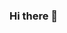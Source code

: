 ### Hi there 👋

<!--
**Sammy970/Sammy970** is a ✨ _special_ ✨ repository because its `README.md` (this file) appears on your GitHub profile.

### Hello, folks!


<img align="center"> 
< src="https://github-readme-stats.vercel.app/api/<CARD_TYPE>/?username=Sammy970&theme=tokyonight&show_icons=true">


Here are some ideas to get you started:

- 🔭 I’m currently working on ...
- 🌱 I’m currently learning ...
- 👯 I’m looking to collaborate on ...
- 🤔 I’m looking for help with ...
- 💬 Ask me about ...
- 📫 How to reach me: ...
- 😄 Pronouns: ...
- ⚡ Fun fact: ...
-->

